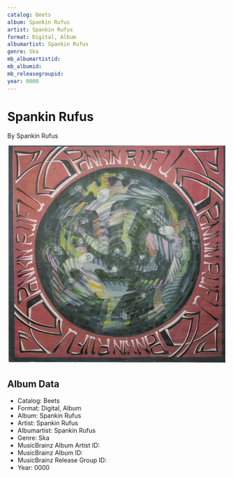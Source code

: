 ```yaml
---
catalog: Beets
album: Spankin Rufus
artist: Spankin Rufus
format: Digital, Album
albumartist: Spankin Rufus
genre: Ska
mb_albumartistid: 
mb_albumid: 
mb_releasegroupid: 
year: 0000
---
```


# Spankin Rufus

By Spankin Rufus

![](../../assets/beetscovers/Spankin_Rufus-Spankin_Rufus.jpg)

## Album Data

- Catalog: Beets
- Format: Digital, Album
- Album: Spankin Rufus
- Artist: Spankin Rufus
- Albumartist: Spankin Rufus
- Genre: Ska
- MusicBrainz Album Artist ID: 
- MusicBrainz Album ID: 
- MusicBrainz Release Group ID: 
- Year: 0000

